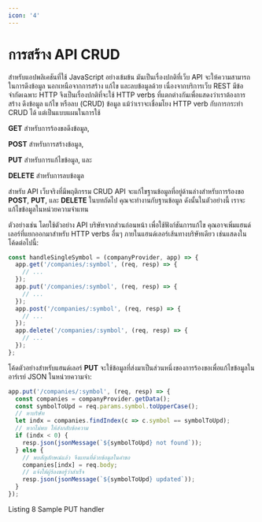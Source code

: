 ```yaml
---
icon: '4'
---
```


# การสร้าง API CRUD

สำหรับแอปพลิเคชันที่ใช้ JavaScript อย่างเข้มข้น มันเป็นเรื่องปกติที่เว็บ API จะให้ความสามารถในการดึงข้อมูล นอกเหนือจากการสร้าง แก้ไข และลบข้อมูลด้วย เนื่องจากบริการเว็บ REST มีข้อจำกัดเฉพาะ HTTP จึงเป็นเรื่องปกติที่จะใช้ HTTP verbs ที่แตกต่างกันเพื่อแสดงว่าเราต้องการสร้าง ดึงข้อมูล แก้ไข หรือลบ (CRUD) ข้อมูล แม้ว่าเราจะเชื่อมโยง HTTP verb กับการกระทำ CRUD ได้ แต่เป็นแบบแผนในการใช้&#x20;

**GET** สำหรับการร้องขอดึงข้อมูล,&#x20;

**POST** สำหรับการสร้างข้อมูล,&#x20;

**PUT** สำหรับการแก้ไขข้อมูล, และ&#x20;

**DELETE** สำหรับการลบข้อมูล

สำหรับ API เว็บจริงที่มีพฤติกรรม CRUD API จะแก้ไขฐานข้อมูลที่อยู่ด้านล่างสำหรับการร้องขอ **POST**, **PUT**, และ **DELETE** ในบทถัดไป คุณจะทำงานกับฐานข้อมูล ดังนั้นในตัวอย่างนี้ เราจะแก้ไขข้อมูลในหน่วยความจำแทน

ตัวอย่างเช่น โดยใช้ตัวอย่าง API บริษัทจากส่วนก่อนหน้า เพื่อใช้ฟังก์ชันการแก้ไข คุณอาจเพิ่มแฮนด์เลอร์ที่แยกออกมาสำหรับ HTTP verbs อื่นๆ ภายในแฮนด์เลอร์เส้นทางบริษัทเดียว เช่นแสดงในโค้ดต่อไปนี้:

```javascript
const handleSingleSymbol = (companyProvider, app) => {
  app.get('/companies/:symbol', (req, resp) => {
    // ...
  });
  app.put('/companies/:symbol', (req, resp) => {
    // ...
  });
  app.post('/companies/:symbol', (req, resp) => {
    // ...
  });
  app.delete('/companies/:symbol', (req, resp) => {
    // ...
  });
};
```

โค้ดตัวอย่างสำหรับแฮนด์เลอร์ **PUT** จะใช้ข้อมูลที่ส่งมาเป็นส่วนหนึ่งของการร้องขอเพื่อแก้ไขข้อมูลในอาร์เรย์ JSON ในหน่วยความจำ:

```javascript
app.put('/companies/:symbol', (req, resp) => {
  const companies = companyProvider.getData();
  const symbolToUpd = req.params.symbol.toUpperCase();
  // หาบริษัท
  let indx = companies.findIndex(c => c.symbol == symbolToUpd);
  // หากไม่พบ ให้ส่งกลับข้อความ
  if (indx < 0) {
    resp.json(jsonMessage(`${symbolToUpd} not found`));
  } else {
    // พบสัญลักษณ์แล้ว จึงแทนที่ด้วยข้อมูลในคำขอ
    companies[indx] = req.body;
    // แจ้งให้ผู้ร้องขอรู้ว่าสำเร็จ
    resp.json(jsonMessage(`${symbolToUpd} updated`));
  }
});

```

Listing 8 Sample PUT handler
